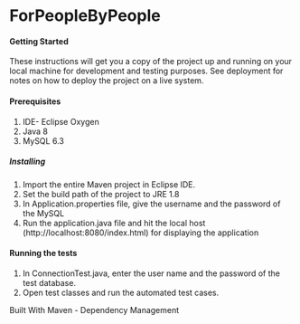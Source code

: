 # ForPeopleByPeople
#### Getting Started
These instructions will get you a copy of the project up and running on your local machine for development and testing purposes. 
See deployment for notes on how to deploy the project on a live system.

#### Prerequisites
1. IDE- Eclipse Oxygen
2. Java 8
3. MySQL 6.3

##### Installing
1. Import the entire Maven project in Eclipse IDE.
2. Set the build path of the project to JRE 1.8
3. In Application.properties file, give the username and the password of the MySQL
4. Run the application.java file and hit the local host (http://localhost:8080/index.html) for displaying the application

#### Running the tests
1. In ConnectionTest.java, enter the user name and the password of the test database.
2. Open test classes and run the automated test cases.

Built With
Maven - Dependency Management



